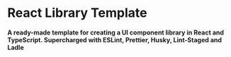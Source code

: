 # React Library Template

**A ready-made template for creating a UI component library in React and TypeScript.
Supercharged with ESLint, Prettier, Husky, Lint-Staged and Ladle**
